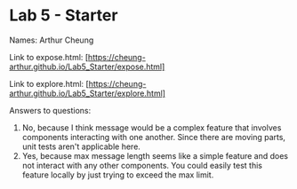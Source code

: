 # Lab 5 - Starter
Names: Arthur Cheung

Link to expose.html: [https://cheung-arthur.github.io/Lab5_Starter/expose.html]


Link to explore.html: [https://cheung-arthur.github.io/Lab5_Starter/explore.html]

Answers to questions:
1. No, because I think message would be a complex feature that involves components interacting with one another. Since there are moving parts, unit tests aren't applicable here.
2. Yes, because max message length seems like a simple feature and does not interact with any other components. You could easily test this feature locally by just trying to exceed the max limit.

